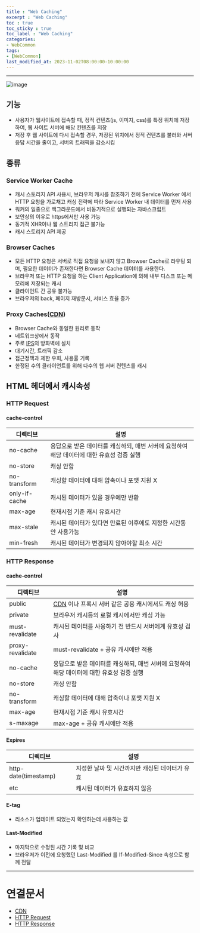 ```yaml
---
title : "Web Caching"
excerpt : "Web Caching"
toc : true
toc_sticky : true
toc_label : "Web Caching"
categories:
- WebCommon
tags:
- [WebCommon]
last_modified_at: 2023-11-02T08:00:00-10:00:00
---
```

  
---
  
![image](../../assets/images/WebCaching.png)
  
## 기능
- 사용자가 웹사이트에 접속할 때, 정적 컨텐츠(js, 이미지, css)를 특정 위치에 저장하여, 웹 사이트 서버에 해당 컨텐츠를 저장
- 저장 후 웹 사이트에 다시 접속할 경우, 저장된 위치에서 정적 컨텐츠를 불러와 서버 응답 시간을 줄이고, 서버의 트래픽을 감소시킴
  
## 종류
  
### Service Worker Cache
- 캐시 스토리지 API 사용시, 브라우저 캐시를 참조하기 전에 Service Worker 에서 HTTP 요청을 가로채고 캐싱 전략에 따라 Service Worker 내 데이터를 먼저 사용
- 워커의 일종으로 백그라운드에서 비동기적으로 실행되는 자바스크립트
- 보안상의 이유로 https에서만 사용 가능
- 동기적 XHR이나 웹 스트리지 접근 불가능
- 캐시 스토리지 API 제공
  
### Browser Caches
- 모든 HTTP 요청은 서버로 직접 요청을 보내지 않고 Browser Cache로 라우팅 되며, 필요한 데이터가 존재한다면 Browser Cache 데이터를 사용한다.
- 브라우저 또는 HTTP 요청을 하는 Client Application에 의해 내부 디스크 또는 메모리에 저장되는 캐시
- 클라이언트 간 공유 불가능
- 브라우저의 back, 페이지 재방문시, 서비스 효율 증가
  
### Proxy Caches([CDN](../../webcommon/webcommon-CDN))
- Browser Cache와 동일한 원리로 동작
- 네트워크상에서 동작
- 주로 [IPS](../../servercommon/servercommon-IPS)의 방화벽에 설치
- 대기시간, 트래픽 감소
- 접근정책과 제한 우회, 사용률 기록
- 한정된 수의 클라이언트를 위해 다수의 웹 서버 컨텐츠를 캐시
  
## HTML 헤더에서 캐시속성
  
### HTTP Request
  
#### cache-control
  
|디렉티브|설명|
|---|---|
|no-cache|응답으로 받은 데이터를 캐싱하되, 매번 서버에 요청하여 해당 데이터에 대한 유효성 검증 실행|
|no-store|캐싱 안함|
|no-transform|캐싱할 데이터에 대해 압축이나 포맷 지원 X|
|only-if-cache|캐시된 데이터가 있을 경우에만 반환|
|max-age|현재시점 기준 캐시 유효시간|
|max-stale|캐시된 데이터가 있다면 만료된 이후에도 지정한 시간동안 사용가능|
|min-fresh|캐시된 데이터가 변경되지 않아야할 최소 시간|
  
### HTTP Response
  
#### cache-control
  
|디렉티브|설명|
|---|---|
|public|[CDN](../../webcommon/webcommon-CDN) 이나 프록시 서버 같은 공용 캐시에서도 캐싱 허용|
|private|브라우저 캐시등의 로컬 캐시에서만 캐싱 가능|
|must-revalidate|캐시된 데이터를 사용하기 전 반드시 서버에게 유효성 검사|
|proxy-revalidate|must-revalidate + 공유 캐시에만 적용|
|no-cache|응답으로 받은 데이터를 캐싱하되, 매번 서버에 요청하여 해당 데이터에 대한 유효성 검증 실행|
|no-store|캐싱 안함|
|no-transform|캐싱할 데이터에 대해 압축이나 포맷 지원 X|
|max-age|현재시점 기준 캐시 유효시간|
|s-maxage|max-age + 공유 캐시에만 적용|
  
#### Expires
  
|디렉티브|설명|
|---|---|
|http-date(timestamp)|지정한 날짜 및 시간까지만 캐싱된 데이터가 유효|
|etc|캐시된 데이터가 유효하지 않음|
  
#### E-tag
- 리소스가 업데이트 되었는지 확인하는데 사용하는 값
  
#### Last-Modified
- 마지막으로 수정된 시간 기록 및 비교
- 브라우저가 이전에 요청했던 Last-Modified 를 If-Modified-Since 속성으로 함께 전달

---
  
# 연결문서
- [CDN](../../webcommon/webcommon-CDN) 
- [HTTP Request](../../servercommon/servercommon-HTTP-Request)
- [HTTP Response](../../servercommon/servercommon-HTTP-Response)